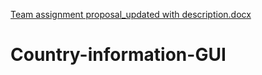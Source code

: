 [Team assignment proposal_updated with description.docx](https://github.com/jz1003/Country-information-GUI/files/7086650/Team.assignment.proposal_updated.with.description.docx)
# Country-information-GUI
